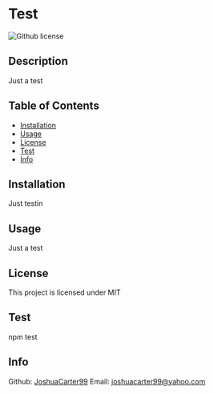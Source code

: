 # Test
![Github license](http://img.shields.io/badge/license-MIT-blue.svg)
## Description
Just a test
  
## Table of Contents
 * [Installation](#installation)
 * [Usage](#usage)
 * [License](#license)
 * [Test](#test)
 * [Info](#information)
## Installation 
Just testin
## Usage
Just a test
## License
This project is licensed under MIT 
## Test
npm test
## Info
Github: [JoshuaCarter99](https://github.com/JoshuaCarter99/)
Email: joshuacarter99@yahoo.com